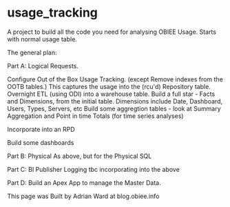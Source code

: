 # usage_tracking
A project to build all the code you need for analysing OBIEE Usage.  Starts with normal usage table.


The general plan:

Part A: Logical Requests.

Configure Out of the Box Usage Tracking.  (except Remove indexes from the OOTB tables.)
This captures the usage into the (rcu'd) Repository table.
Overnight ETL (using ODI) into a warehouse table.
Build a full star - Facts and Dimensions, from the initial table.  Dimensions include Date, Dashboard, Users, Types, Servers, etc
Build some aggregtion tables - look at Summary Aggregation and Point in time Totals (for time series analyses)

Incorporate into an RPD

Build some dashboards


Part B: Physical
As above, but for the Physical SQL

Part C:  BI Publisher Logging
tbc incorporating into the above

Part D:  Build an Apex App to manage the Master Data.



This page was Built by Adrian Ward at blog.obiee.info
